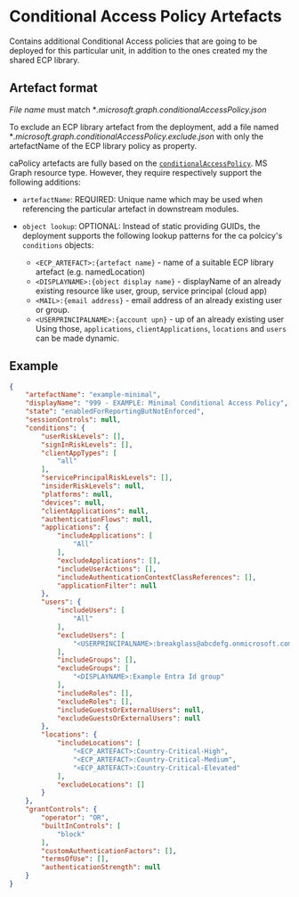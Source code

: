 # Conditional Access Policy Artefacts

Contains additional Conditional Access policies that are going to be deployed for this particular unit, in addition to the ones created my the shared ECP library.

## Artefact format

*File name* must match **.microsoft.graph.conditionalAccessPolicy.json*

To exclude an ECP library artefact from the deployment, add a file named **.microsoft.graph.conditionalAccessPolicy.exclude.json* with only the artefactName of the ECP library policy as property.

caPolicy artefacts are fully based on the [`conditionalAccessPolicy`](https://learn.microsoft.com/en-us/graph/api/resources/conditionalaccesspolicy?view=graph-rest-1.0). MS Graph resource type. However, they require respectively support the following additions:

- `artefactName`: REQUIRED: Unique name which may be used when referencing the particular artefact in downstream modules.

- `object lookup`: OPTIONAL: Instead of static providing GUIDs, the deployment supports the following lookup patterns for the ca polcicy's `conditions` objects:
  - `<ECP_ARTEFACT>:{artefact name}` - name of a suitable ECP library artefact (e.g. namedLocation)
  - `<DISPLAYNAME>:{object display name}` - displayName of an already existing resource like user, group, service principal (cloud app)
  - `<MAIL>:{email address}` - email address of an already existing user or group.
  - `<USERPRINCIPALNAME>:{account upn}` - up of an already existing user
  Using those, `applications`, `clientApplications`, `locations` and `users` can be made dynamic.





## Example

``` JSON
{
    "artefactName": "example-minimal",
    "displayName": "999 - EXAMPLE: Minimal Conditional Access Policy",
    "state": "enabledForReportingButNotEnforced",
    "sessionControls": null,
    "conditions": {
        "userRiskLevels": [],
        "signInRiskLevels": [],
        "clientAppTypes": [
            "all"
        ],
        "servicePrincipalRiskLevels": [],
        "insiderRiskLevels": null,
        "platforms": null,
        "devices": null,
        "clientApplications": null,
        "authenticationFlows": null,
        "applications": {
            "includeApplications": [
                "All"
            ],
            "excludeApplications": [],
            "includeUserActions": [],
            "includeAuthenticationContextClassReferences": [],
            "applicationFilter": null
        },
        "users": {
            "includeUsers": [
                "All"
            ],
            "excludeUsers": [
                "<USERPRINCIPALNAME>:breakglass@abcdefg.onmicrosoft.com"
            ],
            "includeGroups": [],
            "excludeGroups": [
                "<DISPLAYNAME>:Example Entra Id group"
            ],
            "includeRoles": [],
            "excludeRoles": [],
            "includeGuestsOrExternalUsers": null,
            "excludeGuestsOrExternalUsers": null
        },
        "locations": {
            "includeLocations": [
                "<ECP_ARTEFACT>:Country-Critical-High",
                "<ECP_ARTEFACT>:Country-Critical-Medium",
                "<ECP_ARTEFACT>:Country-Critical-Elevated"
            ],
            "excludeLocations": []
        }
    },
    "grantControls": {
        "operator": "OR",
        "builtInControls": [
            "block"
        ],
        "customAuthenticationFactors": [],
        "termsOfUse": [],
        "authenticationStrength": null
    }
}

```

